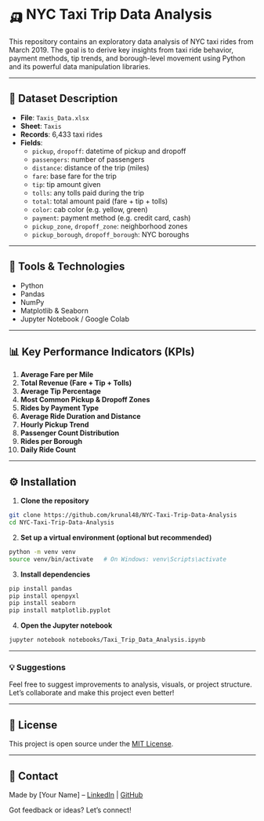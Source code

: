 # 🛺 NYC Taxi Trip Data Analysis

This repository contains an exploratory data analysis of NYC taxi rides from March 2019. The goal is to derive key insights from taxi ride behavior, payment methods, tip trends, and borough-level movement using Python and its powerful data manipulation libraries.

---

## 📁 Dataset Description

- **File**: `Taxis_Data.xlsx`
- **Sheet**: `Taxis`
- **Records**: 6,433 taxi rides
- **Fields**:
  - `pickup`, `dropoff`: datetime of pickup and dropoff
  - `passengers`: number of passengers
  - `distance`: distance of the trip (miles)
  - `fare`: base fare for the trip
  - `tip`: tip amount given
  - `tolls`: any tolls paid during the trip
  - `total`: total amount paid (fare + tip + tolls)
  - `color`: cab color (e.g. yellow, green)
  - `payment`: payment method (e.g. credit card, cash)
  - `pickup_zone`, `dropoff_zone`: neighborhood zones
  - `pickup_borough`, `dropoff_borough`: NYC boroughs

---

## 🧪 Tools & Technologies

- Python
- Pandas
- NumPy
- Matplotlib & Seaborn
- Jupyter Notebook / Google Colab

---

## 📊 Key Performance Indicators (KPIs)

1. **Average Fare per Mile**
2. **Total Revenue (Fare + Tip + Tolls)**
3. **Average Tip Percentage**
4. **Most Common Pickup & Dropoff Zones**
5. **Rides by Payment Type**
6. **Average Ride Duration and Distance**
7. **Hourly Pickup Trend**
8. **Passenger Count Distribution**
9. **Rides per Borough**
10. **Daily Ride Count**


---

## ⚙️ Installation

1. **Clone the repository**
```bash
git clone https://github.com/krunal48/NYC-Taxi-Trip-Data-Analysis
cd NYC-Taxi-Trip-Data-Analysis
```

2. **Set up a virtual environment (optional but recommended)**
```bash
python -m venv venv
source venv/bin/activate   # On Windows: venv\Scripts\activate
```

3. **Install dependencies**
```bash
pip install pandas
pip install openpyxl
pip install seaborn
pip install matplotlib.pyplot
```

4. **Open the Jupyter notebook**
```bash
jupyter notebook notebooks/Taxi_Trip_Data_Analysis.ipynb
```

---


### 💡 Suggestions
Feel free to suggest improvements to analysis, visuals, or project structure. Let’s collaborate and make this project even better!

---

## 📃 License

This project is open source under the [MIT License](LICENSE).

---

## 🙋 Contact

Made by [Your Name] – [LinkedIn](https://www.linkedin.com/in/krunal-v-soni/) | [GitHub](https://github.com/krunal48)

Got feedback or ideas? Let’s connect!
